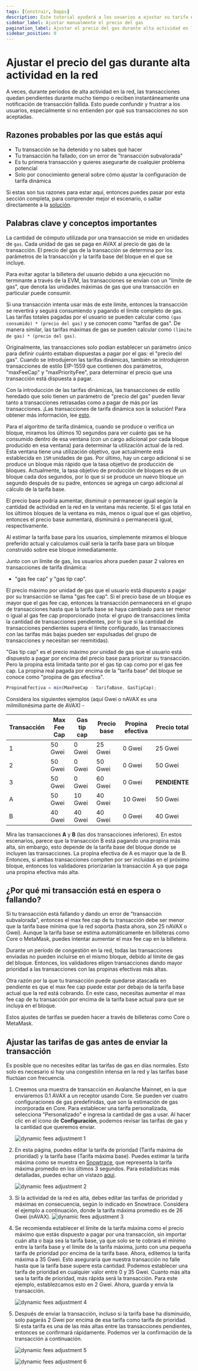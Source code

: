 ```yaml
---
tags: [Construir, Dapps]
description: Este tutorial ayudará a los usuarios a ajustar su tarifa de prioridad y límite máximo de tarifa durante períodos de alta actividad en la red y aprovechar los beneficios de las transacciones de tarifa dinámica.
sidebar_label: Ajustar manualmente el precio del gas
pagination_label: Ajustar el precio del gas durante alta actividad en la red
sidebar_position: 0
---
```


# Ajustar el precio del gas durante alta actividad en la red

A veces, durante períodos de alta actividad en la red, las transacciones quedan pendientes durante mucho tiempo o reciben instantáneamente una notificación de transacción fallida. Esto puede confundir y frustrar a los usuarios, especialmente si no entienden por qué sus transacciones no son aceptadas.

## Razones probables por las que estás aquí

- Tu transacción se ha detenido y no sabes qué hacer
- Tu transacción ha fallado, con un error de "transacción subvalorada"
- Es tu primera transacción y quieres asegurarte de cualquier problema potencial
- Solo por conocimiento general sobre cómo ajustar la configuración de tarifa dinámica

Si estas son tus razones para estar aquí, entonces puedes pasar por esta sección completa, para comprender mejor el escenario, o saltar directamente a la [solución](#ajustar-las-tarifas-de-gas-antes-de-enviar-la-transacción).

## Palabras clave y conceptos importantes

La cantidad de cómputo utilizada por una transacción se mide en unidades de `gas`. Cada unidad de gas se paga en AVAX al precio de gas de la transacción. El precio del gas de la transacción se determina por los parámetros de la transacción y la tarifa base del bloque en el que se incluye.

Para evitar agotar la billetera del usuario debido a una ejecución no terminante a través de la EVM, las transacciones se envían con un "límite de gas", que denota las unidades máximas de gas que una transacción en particular puede consumir.

Si una transacción intenta usar más de este límite, entonces la transacción se revertirá y seguirá consumiendo y pagando el límite completo de gas. Las tarifas totales pagadas por el usuario se pueden calcular como `(gas consumido) * (precio del gas)` y se conocen como "tarifas de gas". De manera similar, las tarifas máximas de gas se pueden calcular como `(límite de gas) * (precio del gas)`.

Originalmente, las transacciones solo podían establecer un parámetro único para definir cuánto estaban dispuestas a pagar por el gas: el "precio del gas". Cuando se introdujeron las tarifas dinámicas, también se introdujeron transacciones de estilo EIP-1559 que contienen dos parámetros, "maxFeeCap" y "maxPriorityFee", para determinar el precio que una transacción está dispuesta a pagar.

Con la introducción de las tarifas dinámicas, las transacciones de estilo heredado que solo tienen un parámetro de "precio del gas" pueden llevar tanto a transacciones retrasadas como a pagar de más por las transacciones. ¡Las transacciones de tarifa dinámica son la solución! Para obtener más información, lee [esto](/reference/standards/guides/txn-fees#dynamic-fee-transactions).

Para el algoritmo de tarifa dinámica, cuando se produce o verifica un bloque, miramos los últimos 10 segundos para ver cuánto gas se ha consumido dentro de esa ventana (con un cargo adicional por cada bloque producido en esa ventana) para determinar la utilización actual de la red. Esta ventana tiene una utilización objetivo, que actualmente está establecida en `15M` unidades de gas. Por último, hay un cargo adicional si se produce un bloque más rápido que la tasa objetivo de producción de bloques. Actualmente, la tasa objetivo de producción de bloques es de un bloque cada dos segundos, por lo que si se produce un nuevo bloque un segundo después de su padre, entonces se agrega un cargo adicional al cálculo de la tarifa base.

El precio base podría aumentar, disminuir o permanecer igual según la cantidad de actividad en la red en la ventana más reciente. Si el gas total en los últimos bloques de la ventana es más, menos o igual que el gas objetivo, entonces el precio base aumentará, disminuirá o permanecerá igual, respectivamente.

Al estimar la tarifa base para los usuarios, simplemente miramos el bloque preferido actual y calculamos cuál sería la tarifa base para un bloque construido sobre ese bloque inmediatamente.

Junto con un límite de gas, los usuarios ahora pueden pasar 2 valores en transacciones de tarifa dinámica:

- "gas fee cap" y "gas tip cap".

El precio máximo por unidad de gas que el usuario está dispuesto a pagar por su transacción se llama "gas fee cap". Si el precio base de un bloque es mayor que el gas fee cap, entonces la transacción permanecerá en el grupo de transacciones hasta que la tarifa base se haya cambiado para ser menor o igual al gas fee cap proporcionado (nota: el grupo de transacciones limita la cantidad de transacciones pendientes, por lo que si la cantidad de transacciones pendientes supera el límite configurado, las transacciones con las tarifas más bajas pueden ser expulsadas del grupo de transacciones y necesitan ser reemitidas).

"Gas tip cap" es el precio máximo por unidad de gas que el usuario está dispuesto a pagar por encima del precio base para priorizar su transacción. Pero la propina está limitada tanto por el gas tip cap como por el gas fee cap. La propina real pagada por encima de la "tarifa base" del bloque se conoce como "propina de gas efectiva".

```javascript
PropinaEfectiva = min(MaxFeeCap - TarifaBase, GasTipCap);
```

Considera los siguientes ejemplos (aquí Gwei o nAVAX es una milmillonésima parte de AVAX) -

| Transacción | Max Fee Cap | Gas tip cap | Precio base | Propina efectiva | Precio total  |
| ----------- | ----------- | ----------- | ----------- | ---------------- | ------------- |
| 1           | 50 Gwei     | 0 Gwei      | 25 Gwei     | 0 Gwei           | 25 Gwei       |
| 2           | 50 Gwei     | 0 Gwei      | 50 Gwei     | 0 Gwei           | 50 Gwei       |
| 3           | 50 Gwei     | 0 Gwei      | 60 Gwei     | 0 Gwei           | **PENDIENTE** |
| A           | 50 Gwei     | 10 Gwei     | 40 Gwei     | 10 Gwei          | 50 Gwei       |
| B           | 40 Gwei     | 40 Gwei     | 40 Gwei     | 0 Gwei           | 40 Gwei       |

Mira las transacciones **A** y **B** (las dos transacciones inferiores). En estos escenarios, parece que la transacción B está pagando una propina más alta, sin embargo, esto depende de la tarifa base del bloque donde se incluyen las transacciones. La propina efectiva de A es mayor que la de B. Entonces, si ambas transacciones compiten por ser incluidas en el próximo bloque, entonces los validadores priorizarían la transacción A ya que paga una propina efectiva más alta.

## ¿Por qué mi transacción está en espera o fallando?

Si tu transacción está fallando y dando un error de "transacción subvalorada", entonces el max fee cap de tu transacción debe ser menor que la tarifa base mínima que la red soporta (hasta ahora, son 25 nAVAX o Gwei). Aunque la tarifa base se estima automáticamente en billeteras como Core o MetaMask, puedes intentar aumentar el max fee cap en la billetera.

Durante un período de congestión en la red, todas las transacciones enviadas no pueden incluirse en el mismo bloque, debido al límite de gas del bloque. Entonces, los validadores eligen transacciones dando mayor prioridad a las transacciones con las propinas efectivas más altas.

Otra razón por la que tu transacción puede quedarse atascada en pendiente es que el max fee cap puede estar por debajo de la tarifa base actual que la red está cobrando. En este caso, necesitas aumentar el max fee cap de tu transacción por encima de la tarifa base actual para que se incluya en el bloque.

Estos ajustes de tarifas se pueden hacer a través de billeteras como Core o MetaMask.

## Ajustar las tarifas de gas antes de enviar la transacción

Es posible que no necesites editar las tarifas de gas en días normales. Esto solo es necesario si hay una congestión intensa en la red y las tarifas base fluctúan con frecuencia.

1. Creemos una muestra de transacción en Avalanche Mainnet, en la que enviaremos 0.1 AVAX a un receptor usando Core. Se pueden ver cuatro configuraciones de gas predefinidas, que son la estimación de gas incorporada en Core. Para establecer una tarifa personalizada, selecciona "Personalizado" e ingresa la cantidad de gas a usar. Al hacer clic en el ícono de **Configuración**, podemos revisar las tarifas de gas y la cantidad que queremos enviar.

   <div style={{textAlign: 'center'}}>

   ![dynamic fees adjustment 1](/img/adjust-gas-fees/adjust-gas1.png)

    </div>

2. En esta página, puedes editar la tarifa de prioridad (Tarifa máxima de prioridad) y la tarifa base (Tarifa máxima base). Puedes estimar la tarifa máxima como se muestra en [Snowtrace](https://snowtrace.io/gastracker), que representa la tarifa máxima promedio en los últimos 3 segundos. Para estadísticas más detalladas, puedes echar un vistazo [aquí](https://stats.avax.network/dashboard/c-chain-activity/).

   <div style={{textAlign: 'center'}}>

   ![dynamic fees adjustment 2](/img/adjust-gas-fees/adjust-gas2.png)

   </div>

3. Si la actividad de la red es alta, debes editar las tarifas de prioridad y máximas en consecuencia, según lo indicado en Snowtrace. Considera el ejemplo a continuación, donde la tarifa máxima promedio es de 26 Gwei (nAVAX).
   ![dynamic fees adjustment 3](/img/adjust-gas-fees/adjust-gas3.png)

4. Se recomienda establecer el límite de la tarifa máxima como el precio máximo que estás dispuesto a pagar por una transacción, sin importar cuán alta o baja sea la tarifa base, ya que solo se te cobrará el mínimo entre la tarifa base y el límite de la tarifa máxima, junto con una pequeña tarifa de prioridad por encima de la tarifa base. Ahora, editemos la tarifa máxima a 35 Gwei. Esto aseguraría que nuestra transacción no falle hasta que la tarifa base supere esta cantidad. Podemos establecer una tarifa de prioridad en cualquier valor entre 0 y 35 Gwei. Cuanto más alta sea la tarifa de prioridad, más rápida será la transacción. Para este ejemplo, establezcamos esto en 2 Gwei. Ahora, guarda y envía la transacción.

   <div style={{textAlign: 'center'}}>

   ![dynamic fees adjustment 4](/img/adjust-gas-fees/adjust-gas4.png)

   </div>

5. Después de enviar la transacción, incluso si la tarifa base ha disminuido, solo pagarás 2 Gwei por encima de esa tarifa como tarifa de prioridad. Si esta tarifa es una de las más altas entre las transacciones pendientes, entonces se confirmará rápidamente. Podemos ver la confirmación de la transacción a continuación.

   <div style={{textAlign: 'center'}}>

   ![dynamic fees adjustment 5](/img/adjust-gas-fees/adjust-gas5.png)

   </div>

   ![dynamic fees adjustment 6](/img/adjust-gas-fees/adjust-gas6.png)

